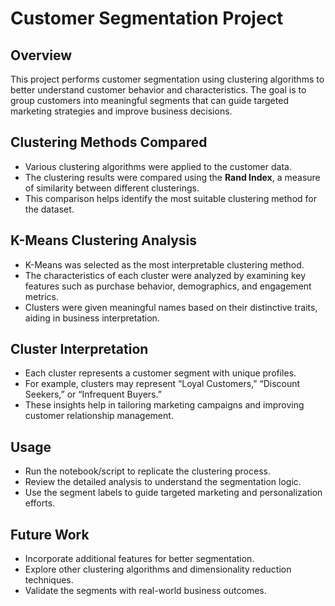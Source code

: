 # Customer Segmentation Project

<!--
This README provides an overview of the customer segmentation project, including the clustering comparison, K-Means analysis, and interpretation of the clusters.

The project aims to segment customers based on their behaviors and characteristics using clustering algorithms. It compares different clustering methods using the Rand Index to select the best approach. K-Means clustering is then analyzed in detail for its interpretability.

Each cluster is carefully interpreted and assigned meaningful names that reflect distinct customer profiles, helping businesses target their marketing strategies more effectively.
-->

## Overview
This project performs customer segmentation using clustering algorithms to better understand customer behavior and characteristics. The goal is to group customers into meaningful segments that can guide targeted marketing strategies and improve business decisions.

## Clustering Methods Compared
- Various clustering algorithms were applied to the customer data.
- The clustering results were compared using the **Rand Index**, a measure of similarity between different clusterings.
- This comparison helps identify the most suitable clustering method for the dataset.

## K-Means Clustering Analysis
- K-Means was selected as the most interpretable clustering method.
- The characteristics of each cluster were analyzed by examining key features such as purchase behavior, demographics, and engagement metrics.
- Clusters were given meaningful names based on their distinctive traits, aiding in business interpretation.

## Cluster Interpretation
- Each cluster represents a customer segment with unique profiles.
- For example, clusters may represent “Loyal Customers,” “Discount Seekers,” or “Infrequent Buyers.”
- These insights help in tailoring marketing campaigns and improving customer relationship management.

## Usage
- Run the notebook/script to replicate the clustering process.
- Review the detailed analysis to understand the segmentation logic.
- Use the segment labels to guide targeted marketing and personalization efforts.

## Future Work
- Incorporate additional features for better segmentation.
- Explore other clustering algorithms and dimensionality reduction techniques.
- Validate the segments with real-world business outcomes.
